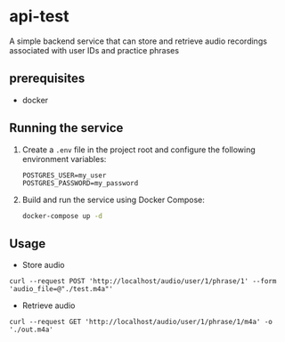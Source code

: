 # api-test

A simple backend service that can store and retrieve audio recordings associated with user IDs and practice phrases

## prerequisites
- docker

## Running the service

1. Create a `.env` file in the project root and configure the following environment variables:

    ```env
    POSTGRES_USER=my_user
    POSTGRES_PASSWORD=my_password
    ```

2. Build and run the service using Docker Compose:

    ```bash
    docker-compose up -d
    ```

## Usage
- Store audio
```
curl --request POST 'http://localhost/audio/user/1/phrase/1' --form 'audio_file=@"./test.m4a"'
```
- Retrieve audio
```
curl --request GET 'http://localhost/audio/user/1/phrase/1/m4a' -o './out.m4a'
```
